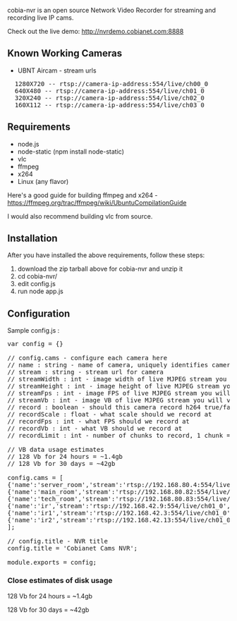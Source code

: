 cobia-nvr is an open source Network Video Recorder for streaming and recording live IP cams.

Check out the live demo: http://nvrdemo.cobianet.com:8888

## Known Working Cameras

* UBNT Aircam - stream urls
<pre>
  1280X720 -- rtsp://camera-ip-address:554/live/ch00_0
  640X480 -- rtsp://camera-ip-address:554/live/ch01_0
  320X240 -- rtsp://camera-ip-address:554/live/ch02_0
  160X112 -- rtsp://camera-ip-address:554/live/ch03_0
</pre>

## Requirements

* node.js
* node-static (npm install node-static)
* vlc
* ffmpeg
* x264
* Linux (any flavor)

Here's a good guide for building ffmpeg and x264 - https://ffmpeg.org/trac/ffmpeg/wiki/UbuntuCompilationGuide

I would also recommend building vlc from source.

## Installation

After you have installed the above requirements, follow these steps:

1. download the zip tarball above for cobia-nvr and unzip it
2. cd cobia-nvr/
3. edit config.js
4. run node app.js

## Configuration

Sample config.js :

<pre>
var config = {}

// config.cams - configure each camera here
// name : string - name of camera, uniquely identifies camera
// stream : string - stream url for camera
// streamWidth : int - image width of live MJPEG stream you will view
// streamHeight : int - image height of live MJPEG stream you will view
// streamFps : int - image FPS of live MJPEG stream you will view
// streamVb : int - image VB of live MJPEG stream you will view
// record : boolean - should this camera record h264 true/false
// recordScale : float - what scale should we record at
// recordFps : int - what FPS should we record at
// recordVb : int - what VB should we record at
// recordLimit : int - number of chunks to record, 1 chunk = 1 hour, 24 chunks = 1 day, 168 chunks = 1 week

// VB data usage estimates
// 128 Vb for 24 hours = ~1.4gb
// 128 Vb for 30 days = ~42gb

config.cams = [
{'name':'server_room','stream':'rtsp://192.168.80.4:554/live/ch01_0','streamWidth':'320','streamHeight':'240','streamFps':'.5','streamVb':'128','record':false,'recordScale':1,'recordFps':.5,'recordVb':64,'recordLimit':10},
{'name':'main_room','stream':'rtsp://192.168.80.82:554/live/ch01_0','streamWidth':'320','streamHeight':'240','streamFps':'.5','streamVb':'128','record':true,'recordScale':1,'recordFps':.5,'recordVb':64,'recordLimit':10},
{'name':'tech_room','stream':'rtsp://192.168.80.83:554/live/ch01_0','streamWidth':'320','streamHeight':'240','streamFps':'.5','streamVb':'128','record':false,'recordScale':1,'recordFps':.5,'recordVb':64,'recordLimit':10},
{'name':'ir','stream':'rtsp://192.168.42.9:554/live/ch01_0','streamWidth':'320','streamHeight':'240','streamFps':'.5','streamVb':'128','record':false,'recordScale':1,'recordFps':.5,'recordVb':64,'recordLimit':10},
{'name':'ir1','stream':'rtsp://192.168.42.3:554/live/ch01_0','streamWidth':'320','streamHeight':'240','streamFps':'.5','streamVb':'128','record':false,'recordScale':1,'recordFps':.5,'recordVb':64,'recordLimit':10},
{'name':'ir2','stream':'rtsp://192.168.42.13:554/live/ch01_0','streamWidth':'320','streamHeight':'240','streamFps':'.5','streamVb':'128','record':false,'recordScale':1,'recordFps':.5,'recordVb':64,'recordLimit':10}
];

// config.title - NVR title
config.title = 'Cobianet Cams NVR';

module.exports = config;
</pre>

### Close estimates of disk usage

128 Vb for 24 hours = ~1.4gb

128 Vb for 30 days = ~42gb

